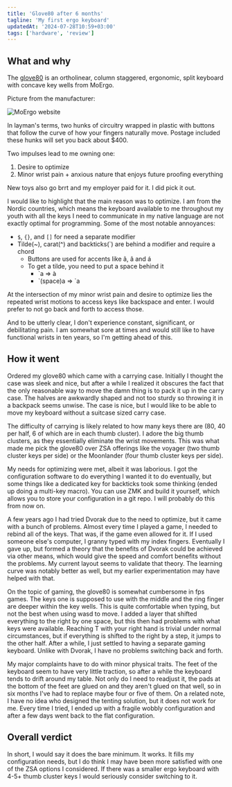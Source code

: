 ```yaml
---
title: 'Glove80 after 6 months'
tagline: 'My first ergo keyboard'
updatedAt: '2024-07-28T10:59+03:00'
tags: ['hardware', 'review']
---
```


## What and why

The [glove80](https://www.moergo.com/) is an ortholinear, column staggered,
ergonomic, split keyboard with concave key wells from MoErgo.

Picture from the manufacturer:

![MoErgo
website](https://www.moergo.com/cdn/shop/files/Hero-3842x2000_1600x.jpg)

In layman's terms, two hunks of circuitry wrapped in plastic with buttons that
follow the curve of how your fingers naturally move. Postage included these
hunks will set you back about $400.

Two impulses lead to me owning one:

1. Desire to optimize
2. Minor wrist pain + anxious nature that enjoys future proofing everything

New toys also go brrt and my employer paid for it. I did pick it out.

I would like to highlight that the main reason was to optimize. I am from the
Nordic countries, which means the keyboard available to me throughout my youth
with all the keys I need to communicate in my native language are not exactly
optimal for programming. Some of the most notable annoyances:

- `$`, `{}`, and `[]` for need a separate modifier
- Tilde(~), carat(^) and backticks(`) are behind a modifier and require a chord
  - Buttons are used for accents like ã, â and á
  - To get a tilde, you need to put a space behind it
    - `a => à
    - \`(space)a => `a

At the intersection of my minor wrist pain and desire to optimize lies the
repeated wrist motions to access keys like backspace and enter. I would prefer
to not go back and forth to access those.

And to be utterly clear, I don't experience constant, significant, or
debilitating pain. I am somewhat sore at times and would still like to have
functional wrists in ten years, so I'm getting ahead of this.

## How it went

Ordered my glove80 which came with a carrying case. Initially I thought the case
was sleek and nice, but after a while I realized it obscures the fact that the
only reasonable way to move the damn thing is to pack it up in the carry case.
The halves are awkwardly shaped and not too sturdy so throwing it in a backpack
seems unwise. The case is nice, but I would like to be able to move my keyboard
without a suitcase sized carry case.

The difficulty of carrying is likely related to how many keys there are (80, 40
per half, 6 of which are in each thumb cluster). I adore the big thumb clusters,
as they essentially eliminate the wrist movements. This was what made me pick
the glove80 over ZSA offerings like the voyager (two thumb cluster keys per
side) or the Moonlander (four thumb cluster keys per side).

My needs for optimizing were met, albeit it was laborious. I got the
configuration software to do everything I wanted it to do eventually, but some
things like a dedicated key for backticks took some thinking (ended up doing a
multi-key macro). You can use ZMK and build it yourself, which allows you to
store your configuration in a git repo. I will probably do this from now on.

A few years ago I had tried Dvorak due to the need to optimize, but it came with
a bunch of problems. Almost every time I played a game, I needed to rebind all
of the keys. That was, if the game even allowed for it. If I used someone else's
computer, I granny typed with my index fingers. Eventually I gave up, but formed
a theory that the benefits of Dvorak could be achieved via other means, which
would give the speed and comfort benefits without the problems. My current
layout seems to validate that theory. The learning curve was notably better as
well, but my earlier experimentation may have helped with that.

On the topic of gaming, the glove80 is somewhat cumbersome in fps games. The
keys one is supposed to use with the middle and the ring finger are deeper
within the key wells. This is quite comfortable when typing, but not the best
when using wasd to move. I added a layer that shifted everything to the right by
one space, but this then had problems with what keys were available. Reaching T
with your right hand is trivial under normal circumstances, but if everything is
shifted to the right by a step, it jumps to the other half. After a while, I
just settled to having a separate gaming keyboard. Unlike with Dvorak, I have no
problems switching back and forth.

My major complaints have to do with minor physical traits. The feet of the
keyboard seem to have very little traction, so after a while the keyboard tends
to drift around my table. Not only do I need to readjust it, the pads at the
bottom of the feet are glued on and they aren't glued on that well, so in six
months I've had to replace maybe four or five of them. On a related note, I have
no idea who designed the tenting solution, but it does not work for me. Every
time I tried, I ended up with a fragile wobbly configuration and after a few
days went back to the flat configuration.

## Overall verdict

In short, I would say it does the bare minimum. It works. It fills my
configuration needs, but I do think I may have been more satisfied with one of
the ZSA options I considered. If there was a smaller ergo keyboard with 4-5+
thumb cluster keys I would seriously consider switching to it.
